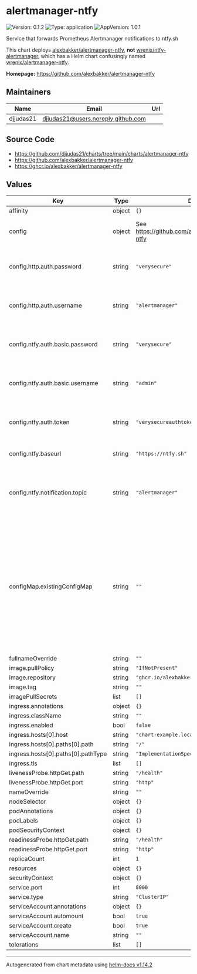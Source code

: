 # alertmanager-ntfy

![Version: 0.1.2](https://img.shields.io/badge/Version-0.1.2-informational?style=flat-square) ![Type: application](https://img.shields.io/badge/Type-application-informational?style=flat-square) ![AppVersion: 1.0.1](https://img.shields.io/badge/AppVersion-1.0.1-informational?style=flat-square)

Service that forwards Prometheus Alertmanager notifications to ntfy.sh

This chart deploys [alexbakker/alertmanager-ntfy](https://github.com/alexbakker/alertmanager-ntfy), **not**
[wrenix/ntfy-alertmanager](https://codeberg.org/wrenix/ntfy-alertmanager), which has a Helm chart confusingly
named [wrenix/alertmanager-ntfy](https://codeberg.org/wrenix/helm-charts/src/branch/main/alertmanager-ntfy).

**Homepage:** <https://github.com/alexbakker/alertmanager-ntfy>

## Maintainers

| Name | Email | Url |
| ---- | ------ | --- |
| djjudas21 | <djjudas21@users.noreply.github.com> |  |

## Source Code

* <https://github.com/djjudas21/charts/tree/main/charts/alertmanager-ntfy>
* <https://github.com/alexbakker/alertmanager-ntfy>
* <https://ghcr.io/alexbakker/alertmanager-ntfy>

## Values

| Key | Type | Default | Description |
|-----|------|---------|-------------|
| affinity | object | `{}` |  |
| config | object | See https://github.com/alexbakker/alertmanager-ntfy | Contains config.yml for alertmanager-ntfy |
| config.http.auth.password | string | `"verysecure"` | Password for Alertmanager to connect to Alertmanager-ntfy |
| config.http.auth.username | string | `"alertmanager"` | Username for Alertmanager to connect to Alertmanager-ntfy |
| config.ntfy.auth.basic.password | string | `"verysecure"` | Password for alertmanager-ntfy to connect to ntfy |
| config.ntfy.auth.basic.username | string | `"admin"` | Username for alertmanager-ntfy to connect to ntfy |
| config.ntfy.auth.token | string | `"verysecureauthtoken"` | Token for alertmanager-ntfy to connect to ntfy |
| config.ntfy.baseurl | string | `"https://ntfy.sh"` | URL for ntfy service, if not using ntfy.sh |
| config.ntfy.notification.topic | string | `"alertmanager"` | ntfy topic. Can either be a hardcoded string or a gval expression that evaluates to a string |
| configMap.existingConfigMap | string | `""` | Name of an existing ConfigMap containing the alertmanager-ntfy configuration. When set, the chart will not create a ConfigMap and will use this instead. The ConfigMap must contain a key named 'config.yml' |
| fullnameOverride | string | `""` |  |
| image.pullPolicy | string | `"IfNotPresent"` |  |
| image.repository | string | `"ghcr.io/alexbakker/alertmanager-ntfy"` |  |
| image.tag | string | `""` |  |
| imagePullSecrets | list | `[]` |  |
| ingress.annotations | object | `{}` |  |
| ingress.className | string | `""` |  |
| ingress.enabled | bool | `false` |  |
| ingress.hosts[0].host | string | `"chart-example.local"` |  |
| ingress.hosts[0].paths[0].path | string | `"/"` |  |
| ingress.hosts[0].paths[0].pathType | string | `"ImplementationSpecific"` |  |
| ingress.tls | list | `[]` |  |
| livenessProbe.httpGet.path | string | `"/health"` |  |
| livenessProbe.httpGet.port | string | `"http"` |  |
| nameOverride | string | `""` |  |
| nodeSelector | object | `{}` |  |
| podAnnotations | object | `{}` |  |
| podLabels | object | `{}` |  |
| podSecurityContext | object | `{}` |  |
| readinessProbe.httpGet.path | string | `"/health"` |  |
| readinessProbe.httpGet.port | string | `"http"` |  |
| replicaCount | int | `1` |  |
| resources | object | `{}` |  |
| securityContext | object | `{}` |  |
| service.port | int | `8000` |  |
| service.type | string | `"ClusterIP"` |  |
| serviceAccount.annotations | object | `{}` |  |
| serviceAccount.automount | bool | `true` |  |
| serviceAccount.create | bool | `true` |  |
| serviceAccount.name | string | `""` |  |
| tolerations | list | `[]` |  |

----------------------------------------------
Autogenerated from chart metadata using [helm-docs v1.14.2](https://github.com/norwoodj/helm-docs/releases/v1.14.2)
